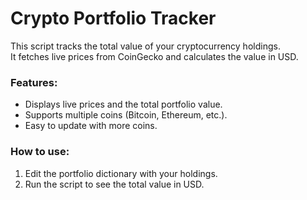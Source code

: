 # Crypto Portfolio Tracker

This script tracks the total value of your cryptocurrency holdings.  
It fetches live prices from CoinGecko and calculates the value in USD.

### Features:
- Displays live prices and the total portfolio value.
- Supports multiple coins (Bitcoin, Ethereum, etc.).
- Easy to update with more coins.

### How to use:
1. Edit the portfolio dictionary with your holdings.
2. Run the script to see the total value in USD.
